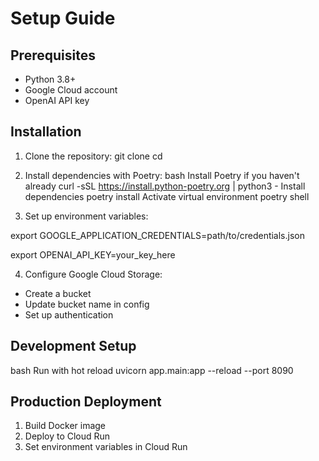 # Setup Guide

## Prerequisites
- Python 3.8+
- Google Cloud account
- OpenAI API key

## Installation

1. Clone the repository:
git clone <repository-url>
cd <project-directory>


2. Install dependencies with Poetry:
bash
Install Poetry if you haven't already
curl -sSL https://install.python-poetry.org | python3 -
Install dependencies
poetry install
Activate virtual environment
poetry shell


3. Set up environment variables:

export GOOGLE_APPLICATION_CREDENTIALS=path/to/credentials.json

export OPENAI_API_KEY=your_key_here

4. Configure Google Cloud Storage:
- Create a bucket
- Update bucket name in config
- Set up authentication

## Development Setup
bash
Run with hot reload
uvicorn app.main:app --reload --port 8090

## Production Deployment
1. Build Docker image
2. Deploy to Cloud Run
3. Set environment variables in Cloud Run